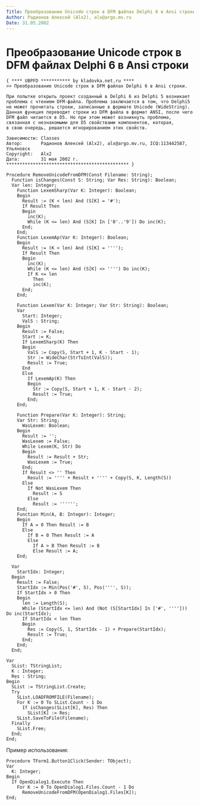 ```yaml
---
Title: Преобразование Unicode строк в DFM файлах Delphi 6 в Ansi строки
Author: Радионов Алексей (Alx2), alx@argo.mv.ru
Date: 31.05.2002
---
```



Преобразование Unicode строк в DFM файлах Delphi 6 в Ansi строки
================================================================

    { **** UBPFD *********** by kladovka.net.ru ****
    >> Преобразование Unicode строк в DFM файлах Delphi 6 в Ansi строки.
     
    При попытке открыть проект созданный в Delphi 6 из Delphi 5 возникает 
    проблема с чтением DFM-файла. Проблема заключается в том, что Delphi5 
    не может прочитать строки, записанные в формате Unicode (WideString). 
    Данная функция переводит строки из DFM файла в формат ANSI, после чего
    DFM файл читается в D5. Но при этом может возникнуть проблема, 
    связанная с незнакомыми для D5 свойствами компонентов, которая, 
    в свою очередь, решается игнорированием этих свойств.
     
    Зависимости: Classes
    Автор:       Радионов Алексей (Alx2), alx@argo.mv.ru, ICQ:113442587, Ульяновск
    Copyright:   Alx2
    Дата:        31 мая 2002 г.
    ********************************************** }
     
    Procedure RemoveUnicodeFromDFM(Const Filename: String);
      Function isChanges(Const S: String; Var Res: String): Boolean;
      Var len: Integer;
        Function LexemSharp(Var K: Integer): Boolean; 
        Begin
          Result := (K < len) And (S[K] = '#');
          If Result Then
          Begin
            inc(K);
            While (K <= len) And (S[K] In ['0'..'9']) Do inc(K);
          End;
        End;
        Function LexemAp(Var K: Integer): Boolean;
        Begin
          Result := (K < len) And (S[K] = '''');
          If Result Then
          Begin
            inc(K);
            While (K <= len) And (S[K] <> '''') Do inc(K);
            If K <= len
              Then
              inc(K);
          End;
        End;
     
        Function Lexem(Var K: Integer; Var Str: String): Boolean;
        Var
          Start: Integer;
          ValS : String;
        Begin
          Result := False;
          Start := K;
          If LexemSharp(K) Then
          Begin
            ValS := Copy(S, Start + 1, K - Start - 1);
            Str := WideChar(StrToInt(ValS));
            Result := True;
          End
          Else
            If LexemAp(K) Then
            Begin
              Str := Copy(S, Start + 1, K - Start - 2);
              Result := True;
            End;
        End;
     
        Function Prepare(Var K: Integer): String;
        Var Str: String;
          WasLexem: Boolean;
        Begin
          Result := '';
          WasLexem := False;
          While Lexem(K, Str) Do
          Begin
            Result := Result + Str;
            WasLexem := True;
          End;
          If Result <> '' Then
            Result := '''' + Result + '''' + Copy(S, K, Length(S))
          Else
            If Not WasLexem Then
              Result := S
            Else
              Result := '''''';
        End;
        Function Min(A, B: Integer): Integer;
        Begin
          If A = 0 Then Result := B
          Else
            If B = 0 Then Result := A
            Else
              If A > B Then Result := B
              Else Result := A;
        End;
     
      Var
        StartIdx: Integer;
      Begin
        Result := False;
        StartIdx := Min(Pos('#', S), Pos('''', S));
        If StartIdx > 0 Then
        Begin
          len := Length(S);
          While (StartIdx <= len) And (Not (S[StartIdx] In ['#', ''''])) Do inc(StartIdx);
          If StartIdx < len Then
          Begin
            Res := Copy(S, 1, StartIdx - 1) + Prepare(StartIdx);
            Result := True;
          End;
        End;
      End;
     
    Var
      SList: TStringList;
      K : Integer;
      Res : String;
    Begin
      SList := TStringList.Create;
      Try
        SList.LOADFROMFILE(Filename);
        For K := 0 To SList.Count - 1 Do
          If isChanges(SList[K], Res) Then
            SList[K] := Res;
        SList.SaveToFile(Filename);
      Finally
        SList.Free;
      End;
    End; 

Пример использования:

    Procedure TForm1.Button1Click(Sender: TObject);
    Var
      K: Integer;
    Begin
      If OpenDialog1.Execute Then
        For K := 0 To OpenDialog1.Files.Count - 1 Do
          RemoveUnicodeFromDFM(OpenDialog1.Files[K]);
    End; 
